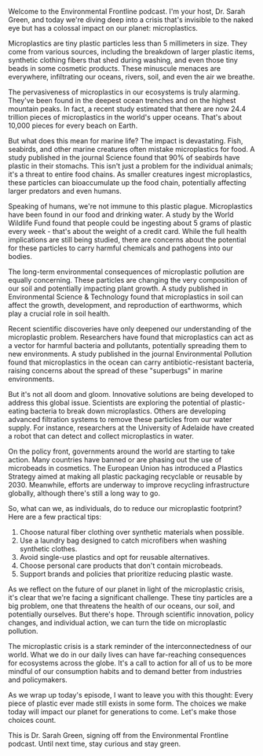 Welcome to the Environmental Frontline podcast. I'm your host, Dr. Sarah Green, and today we're diving deep into a crisis that's invisible to the naked eye but has a colossal impact on our planet: microplastics.

Microplastics are tiny plastic particles less than 5 millimeters in size. They come from various sources, including the breakdown of larger plastic items, synthetic clothing fibers that shed during washing, and even those tiny beads in some cosmetic products. These minuscule menaces are everywhere, infiltrating our oceans, rivers, soil, and even the air we breathe.

The pervasiveness of microplastics in our ecosystems is truly alarming. They've been found in the deepest ocean trenches and on the highest mountain peaks. In fact, a recent study estimated that there are now 24.4 trillion pieces of microplastics in the world's upper oceans. That's about 10,000 pieces for every beach on Earth.

But what does this mean for marine life? The impact is devastating. Fish, seabirds, and other marine creatures often mistake microplastics for food. A study published in the journal Science found that 90% of seabirds have plastic in their stomachs. This isn't just a problem for the individual animals; it's a threat to entire food chains. As smaller creatures ingest microplastics, these particles can bioaccumulate up the food chain, potentially affecting larger predators and even humans.

Speaking of humans, we're not immune to this plastic plague. Microplastics have been found in our food and drinking water. A study by the World Wildlife Fund found that people could be ingesting about 5 grams of plastic every week - that's about the weight of a credit card. While the full health implications are still being studied, there are concerns about the potential for these particles to carry harmful chemicals and pathogens into our bodies.

The long-term environmental consequences of microplastic pollution are equally concerning. These particles are changing the very composition of our soil and potentially impacting plant growth. A study published in Environmental Science & Technology found that microplastics in soil can affect the growth, development, and reproduction of earthworms, which play a crucial role in soil health.

Recent scientific discoveries have only deepened our understanding of the microplastic problem. Researchers have found that microplastics can act as a vector for harmful bacteria and pollutants, potentially spreading them to new environments. A study published in the journal Environmental Pollution found that microplastics in the ocean can carry antibiotic-resistant bacteria, raising concerns about the spread of these "superbugs" in marine environments.

But it's not all doom and gloom. Innovative solutions are being developed to address this global issue. Scientists are exploring the potential of plastic-eating bacteria to break down microplastics. Others are developing advanced filtration systems to remove these particles from our water supply. For instance, researchers at the University of Adelaide have created a robot that can detect and collect microplastics in water.

On the policy front, governments around the world are starting to take action. Many countries have banned or are phasing out the use of microbeads in cosmetics. The European Union has introduced a Plastics Strategy aimed at making all plastic packaging recyclable or reusable by 2030. Meanwhile, efforts are underway to improve recycling infrastructure globally, although there's still a long way to go.

So, what can we, as individuals, do to reduce our microplastic footprint? Here are a few practical tips:

1. Choose natural fiber clothing over synthetic materials when possible.
2. Use a laundry bag designed to catch microfibers when washing synthetic clothes.
3. Avoid single-use plastics and opt for reusable alternatives.
4. Choose personal care products that don't contain microbeads.
5. Support brands and policies that prioritize reducing plastic waste.

As we reflect on the future of our planet in light of the microplastic crisis, it's clear that we're facing a significant challenge. These tiny particles are a big problem, one that threatens the health of our oceans, our soil, and potentially ourselves. But there's hope. Through scientific innovation, policy changes, and individual action, we can turn the tide on microplastic pollution.

The microplastic crisis is a stark reminder of the interconnectedness of our world. What we do in our daily lives can have far-reaching consequences for ecosystems across the globe. It's a call to action for all of us to be more mindful of our consumption habits and to demand better from industries and policymakers.

As we wrap up today's episode, I want to leave you with this thought: Every piece of plastic ever made still exists in some form. The choices we make today will impact our planet for generations to come. Let's make those choices count.

This is Dr. Sarah Green, signing off from the Environmental Frontline podcast. Until next time, stay curious and stay green.